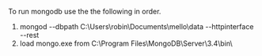 To run mongodb use the the following in order.

1. mongod --dbpath C:\Users\robin\Documents\mello\data --httpinterface --rest
2. load mongo.exe from  C:\Program Files\MongoDB\Server\3.4\bin\
